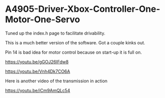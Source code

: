 # A4905-Driver-Xbox-Controller-One-Motor-One-Servo
Tuned up the index.h page to facilitate drivability.

This is a much better version of the software.  Got a couple kinks out.  

Pin 14 is bad idea for motor control because on start-up it is full on.

https://youtu.be/gGOJ26IFdw8

https://youtu.be/Vnh4Dk7CO6A

Here is another video of the transmission in action

https://youtu.be/iCm9AmQLc54
